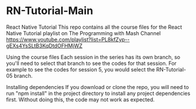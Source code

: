 # RN-Tutorial-Main

React Native Tutorial
This repo contains all the course files for the React Native Tutorial playlist on The Programming with Mash Channel
https://www.youtube.com/playlist?list=PL8kfZyp--gEXs4YsSLtB3KqDtdOFHMjWZ

Using the course files
Each session in the series has its own branch, so you'll need to select that branch to see the codes for that session. For example to see the codes for session 5, you would select the RN-Tutorial-05 branch.

Installing dependencies
If you download or clone the repo, you will need to run "npm install" in the project directory to install any project dependencies first. Without doing this, the code may not work as expected.
